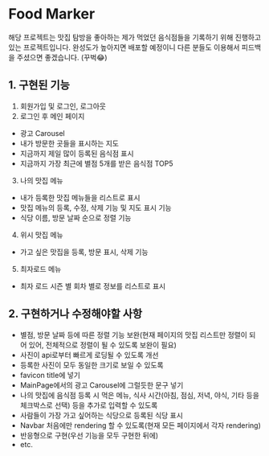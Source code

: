 # Food Marker

해당 프로젝트는 맛집 탐방을 좋아하는 제가 먹었던 음식점들을 기록하기 위해 진행하고 있는 프로젝트입니다. 완성도가 높아지면 배포할 예정이니 다른 분들도 이용해서 피드백을 주셨으면 좋겠습니다. (꾸벅😂)

## 1. 구현된 기능

1. 회원가입 및 로그인, 로그아웃
2. 로그인 후 메인 페이지
- 광고 Carousel
- 내가 방문한 곳들을 표시하는 지도
- 지금까지 제일 많이 등록된 음식점 표시
- 지금까지 가장 최근에 별점 5개를 받은 음식점 TOP5
3. 나의 맛집 메뉴
- 내가 등록한 맛집 메뉴들을 리스트로 표시
- 맛집 메뉴의 등록, 수정, 삭제 기능 및 지도 표시 기능
- 식당 이름, 방문 날짜 순으로 정렬 기능
4. 위시 맛집 메뉴
- 가고 싶은 맛집을 등록, 방문 표시, 삭제 기능
5. 최자로드 메뉴
- 최자 로드 시즌 별 회차 별로 정보를 리스트로 표시

## 2. 구현하거나 수정해야할 사항

- 별점, 방문 날짜 등에 따른 정렬 기능 보완(현재 페이지의 맛집 리스트만 정렬이 되어 있어, 전체적으로 정렬이 될 수 있도록 보완이 필요)
- 사진이 api로부터 빠르게 로딩될 수 있도록 개선
- 등록한 사진이 모두 동일한 크기로 보일 수 있도록
- favicon title에 넣기
- MainPage에서의 광고 Carousel에 그럴듯한 문구 넣기
- 나의 맛집에 음식점 등록 시 먹은 메뉴, 식사 시간(아침, 점심, 저녁, 야식, 기타 등을 체크박스로 선택) 등을 추가로 입력할 수 있도록
- 사람들이 가장 가고 싶어하는 식당으로 등록된 식당 표시
- Navbar 처음에만 rendering 할 수 있도록(현재 모든 페이지에서 각자 rendering)
- 반응형으로 구현(우선 기능을 모두 구현한 뒤에)
- etc.
